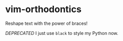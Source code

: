 # vim-orthodontics

Reshape text with the power of braces!

*DEPRECATED* I just use `black` to style my Python now.
